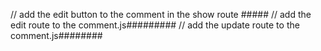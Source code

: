 // add the edit button to the comment in the show route #####
// add the edit route to the comment.js#########
// add the update route to the comment.js########
